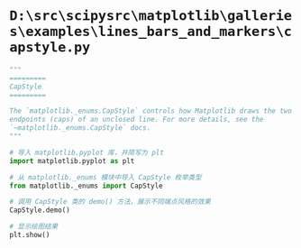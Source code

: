 # `D:\src\scipysrc\matplotlib\galleries\examples\lines_bars_and_markers\capstyle.py`

```py
"""
=========
CapStyle
=========

The `matplotlib._enums.CapStyle` controls how Matplotlib draws the two
endpoints (caps) of an unclosed line. For more details, see the
`~matplotlib._enums.CapStyle` docs.
"""

# 导入 matplotlib.pyplot 库，并简写为 plt
import matplotlib.pyplot as plt

# 从 matplotlib._enums 模块中导入 CapStyle 枚举类型
from matplotlib._enums import CapStyle

# 调用 CapStyle 类的 demo() 方法，展示不同端点风格的效果
CapStyle.demo()

# 显示绘图结果
plt.show()
```